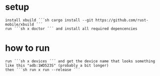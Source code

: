 
# setup
    install xbuild ´´´sh cargo install --git https://github.com/rust-mobile/xbuild ´´´
    run ´´´sh x doctor ´´´ and install all required depencencies

# how to run
    run ´´´sh x devices ´´´ and get the device name that looks something like this "adb:1WD523S" (probably a bit longer)
    then ´´´sh run x run --release ´´´
